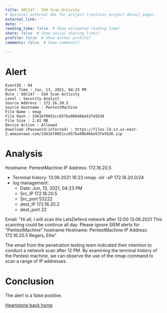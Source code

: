 ```yaml
---
title: SOC147 - SSH Scan Activity
# Optional external URL for project (replaces project detail page).
external_link: ''
date: ''
reading_time: false  # Show estimated reading time?
share: false  # Show social sharing links?
profile: false  # Show author profile?
comments: false  # Show comments?

---
```


# Alert

```
EventID : 94
Event Time : Jun, 13, 2021, 04:23 PM
Rule : SOC147 - SSH Scan Activity
Level : Security Analyst
Source Address : 172.16.20.5
Source Hostname : PentestMachine
File Name : nmap
File Hash : 3361bf0051cc657ba90b46be53fe5b36
File Size : 2.82 MB
Device Action : Allowed
Download (Password:infected) : https://files-ld.s3.us-east-2.amazonaws.com/3361bf0051cc657ba90b46be53fe5b36.zip
```

# Analysis

Hostname: PentestMachine
IP Address: 172.16.20.5

- Terminal history: 13.06.2021 16:23 nmap -sV -sP 172.16.20.0/24
- log management:
  - Date: Jun, 13, 2021, 04:23 PM
  - Src_IP 172.16.20.5
  - Src_port 53222
  - dest_IP 172.16.20.2
  - dest_port 22

Email: "Hi all, I will scan the LetsDefend network after 12:00 13.06.2021 This scanning could be continue all day. Please ignore SIEM alerts for "PentestMachine" hostname Hostname: PentestMachine IP Address: 172.16.20.5 Regars, Ellie"

The email from the penetration testing team indicated their intention to conduct a network scan after 12 PM. By examining the terminal history of the Pentest machine, we can observe the use of the nmap command to scan a range of IP addresses.

# Conclusion

The alert is a false positive.

<a href="https://matteogreek.github.io/" target="_self">Heartstone back home</a>
